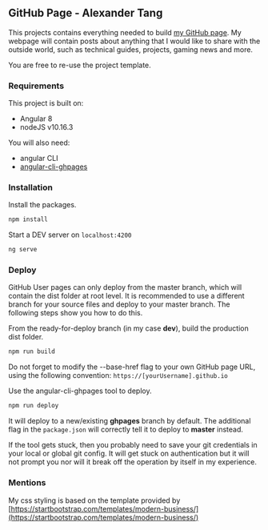 ## GitHub Page - Alexander Tang

This projects contains everything needed to build [my GitHub page](https://alexandertang.github.io/). My webpage will contain
posts about anything that I would like to share with the outside world, such as technical guides, projects, gaming news and more.

You are free to re-use the project template.

### Requirements

This project is built on:

- Angular 8
- nodeJS v10.16.3

You will also need:

- angular CLI
- [angular-cli-ghpages](https://www.npmjs.com/package/angular-cli-ghpages)

### Installation

Install the packages.
```bash
npm install
```

Start a DEV server on `localhost:4200`
```bash
ng serve
```

### Deploy

GitHub User pages can only deploy from the master branch, which will contain the dist folder at root level.
It is recommended to use a different branch for your source files and deploy to your master branch.  The following
steps show you how to do this.

From the ready-for-deploy branch (in my case **dev**), build the production dist folder.
```bash
npm run build
```
Do not forget to modify the --base-href flag
to your own GitHub page URL, using the following convention: `https://[yourUsername].github.io`

Use the angular-cli-ghpages tool to deploy. 
```bash
npm run deploy
```
It will deploy to a new/existing **ghpages** branch by default.  The additional flag in the `package.json`
will correctly tell it to deploy to **master** instead. 

If the tool gets stuck, then you probably need to save your git credentials in your local or
global git config. It will get stuck on authentication but it will not prompt you nor will it break off the operation
by itself in my experience.

### Mentions

My css styling is based on the template provided by [https://startbootstrap.com/templates/modern-business/](https://startbootstrap.com/templates/modern-business/)
